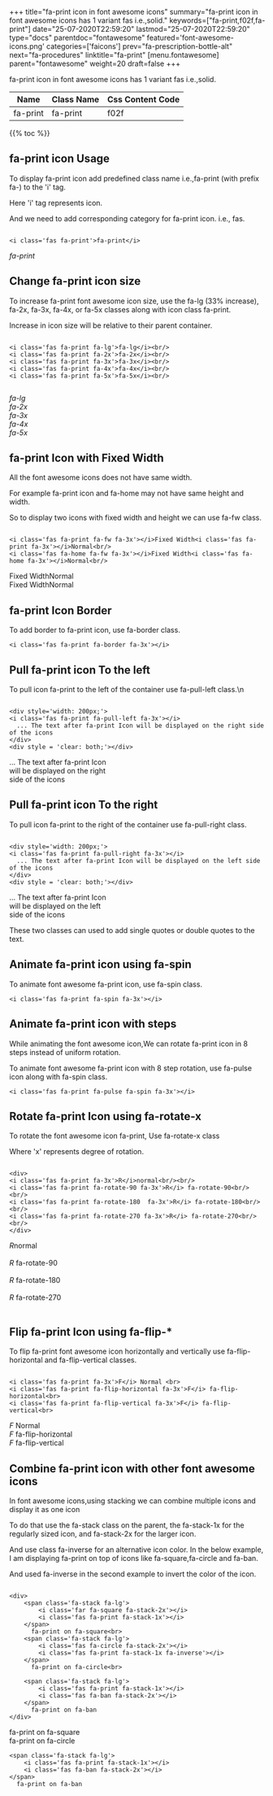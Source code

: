+++
title="fa-print icon in font awesome icons"
summary="fa-print icon in font awesome icons has 1 variant fas i.e.,solid."
keywords=["fa-print,f02f,fa-print"]
date="25-07-2020T22:59:20"
lastmod="25-07-2020T22:59:20"
type="docs"
parentdoc="fontawesome"
featured='font-awesome-icons.png'
categories=['faicons']
prev="fa-prescription-bottle-alt"
next="fa-procedures"
linktitle="fa-print"
[menu.fontawesome]
parent="fontawesome"
weight=20
draft=false
+++


fa-print icon in font awesome icons has 1 variant fas i.e.,solid.

<div class='table-responsive'><table class='table'><thead><tr><th>Name</th><th>Class Name</th><th>Css Content Code</th></tr></thead><tbody><tr><td>fa-print</td><td>fa-print</td><td>f02f</td></tr></tbody></table></div>


{{% toc %}}


## fa-print icon Usage

To display fa-print icon add predefined class name i.e.,fa-print (with prefix fa-) to the 'i' tag.

Here 'i' tag represents icon.

And we need to add corresponding category for fa-print icon. i.e., fas.


```

<i class='fas fa-print'>fa-print</i>
```

<i class='fas fa-print'>fa-print</i>




## Change fa-print icon size
To increase fa-print font awesome icon size, use the fa-lg (33% increase), fa-2x, fa-3x, fa-4x, or fa-5x classes along with icon class fa-print.

Increase in icon size will be relative to their parent container. 

```

<i class='fas fa-print fa-lg'>fa-lg</i><br/>
<i class='fas fa-print fa-2x'>fa-2x</i><br/>
<i class='fas fa-print fa-3x'>fa-3x</i><br/>
<i class='fas fa-print fa-4x'>fa-4x</i><br/>
<i class='fas fa-print fa-5x'>fa-5x</i><br/>
            
```

<i class='fas fa-print fa-lg'>fa-lg</i><br/>
<i class='fas fa-print fa-2x'>fa-2x</i><br/>
<i class='fas fa-print fa-3x'>fa-3x</i><br/>
<i class='fas fa-print fa-4x'>fa-4x</i><br/>
<i class='fas fa-print fa-5x'>fa-5x</i><br/>
            



## fa-print Icon with Fixed Width 

All the font awesome icons does not have same width.

For example fa-print icon and fa-home may not have same height and width.

So to display two icons with fixed width and height we can use fa-fw class.


```

<i class='fas fa-print fa-fw fa-3x'></i>Fixed Width<i class='fas fa-print fa-3x'></i>Normal<br/>
<i class='fas fa-home fa-fw fa-3x'></i>Fixed Width<i class='fas fa-home fa-3x'></i>Normal<br/>
```

<i class='fas fa-print fa-fw fa-3x'></i>Fixed Width<i class='fas fa-print fa-3x'></i>Normal<br/>
<i class='fas fa-home fa-fw fa-3x'></i>Fixed Width<i class='fas fa-home fa-3x'></i>Normal<br/>



## fa-print Icon Border 

To add border to fa-print icon, use fa-border class.


```
<i class='fas fa-print fa-border fa-3x'></i>

```
<i class='fas fa-print fa-border fa-3x'></i>





## Pull fa-print icon To the left

To pull icon fa-print to the left of the container use fa-pull-left class.\n

```

<div style='width: 200px;'>
<i class='fas fa-print fa-pull-left fa-3x'></i>
  ... The text after fa-print Icon will be displayed on the right side of the icons
</div>
<div style = 'clear: both;'></div>
```

<div style='width: 200px;'>
<i class='fas fa-print fa-pull-left fa-3x'></i>
  ... The text after fa-print Icon will be displayed on the right side of the icons
</div>
<div style = 'clear: both;'></div>




## Pull fa-print icon To the right
To pull icon fa-print to the right of the container use fa-pull-right class.

```

<div style='width: 200px;'>
<i class='fas fa-print fa-pull-right fa-3x'></i>
  ... The text after fa-print Icon will be displayed on the left side of the icons
</div>
<div style = 'clear: both;'></div>
```

<div style='width: 200px;'>
<i class='fas fa-print fa-pull-right fa-3x'></i>
  ... The text after fa-print Icon will be displayed on the left side of the icons
</div>
<div style = 'clear: both;'></div>

These two classes can used to add single quotes or double quotes to the text.


## Animate fa-print icon using fa-spin
To animate font awesome fa-print icon, use fa-spin class.

```
<i class='fas fa-print fa-spin fa-3x'></i>
```
<i class='fas fa-print fa-spin fa-3x'></i>




## Animate fa-print icon with steps
While animating the font awesome icon,We can rotate fa-print icon in 8 steps instead of uniform rotation.

To animate font awesome fa-print icon with 8 step rotation, use fa-pulse icon along with fa-spin class.


```
<i class='fas fa-print fa-pulse fa-spin fa-3x'></i>

```
<i class='fas fa-print fa-pulse fa-spin fa-3x'></i>





## Rotate fa-print Icon using fa-rotate-x
To rotate the font awesome icon fa-print, Use fa-rotate-x class

Where 'x' represents degree of rotation.


```

<div>
<i class='fas fa-print fa-3x'>R</i>normal<br/><br/>
<i class='fas fa-print fa-rotate-90 fa-3x'>R</i> fa-rotate-90<br/><br/> 
<i class='fas fa-print fa-rotate-180  fa-3x'>R</i> fa-rotate-180<br/><br/> 
<i class='fas fa-print fa-rotate-270 fa-3x'>R</i> fa-rotate-270<br/><br/>
</div>
```

<div>
<i class='fas fa-print fa-3x'>R</i>normal<br/><br/>
<i class='fas fa-print fa-rotate-90 fa-3x'>R</i> fa-rotate-90<br/><br/> 
<i class='fas fa-print fa-rotate-180  fa-3x'>R</i> fa-rotate-180<br/><br/> 
<i class='fas fa-print fa-rotate-270 fa-3x'>R</i> fa-rotate-270<br/><br/>
</div>




## Flip fa-print Icon using fa-flip-*
To flip fa-print font awesome icon horizontally and vertically use fa-flip-horizontal and fa-flip-vertical classes. 

```

<i class='fas fa-print fa-3x'>F</i> Normal <br>
<i class='fas fa-print fa-flip-horizontal fa-3x'>F</i> fa-flip-horizontal<br>
<i class='fas fa-print fa-flip-vertical fa-3x'>F</i> fa-flip-vertical<br>
```

<i class='fas fa-print fa-3x'>F</i> Normal <br>
<i class='fas fa-print fa-flip-horizontal fa-3x'>F</i> fa-flip-horizontal<br>
<i class='fas fa-print fa-flip-vertical fa-3x'>F</i> fa-flip-vertical<br>




## Combine fa-print icon with other font awesome icons
In font awesome icons,using stacking we can combine multiple icons and display it as one icon 

To do that use the fa-stack class on the parent, the fa-stack-1x for the regularly sized icon, and fa-stack-2x for the larger icon.

And use class fa-inverse for an alternative icon color. 
In the below example, I am displaying fa-print on top of icons like fa-square,fa-circle and fa-ban.

And used fa-inverse in the second example to invert the color of the icon.

```

<div>
    <span class='fa-stack fa-lg'>
        <i class='far fa-square fa-stack-2x'></i>
        <i class='fas fa-print fa-stack-1x'></i>
    </span>
      fa-print on fa-square<br>
    <span class='fa-stack fa-lg'>
        <i class='fas fa-circle fa-stack-2x'></i>
        <i class='fas fa-print fa-stack-1x fa-inverse'></i>
    </span>
      fa-print on fa-circle<br>

    <span class='fa-stack fa-lg'>
        <i class='fas fa-print fa-stack-1x'></i>
        <i class='fas fa-ban fa-stack-2x'></i>
    </span>
      fa-print on fa-ban
</div>
```

<div>
    <span class='fa-stack fa-lg'>
        <i class='far fa-square fa-stack-2x'></i>
        <i class='fas fa-print fa-stack-1x'></i>
    </span>
      fa-print on fa-square<br>
    <span class='fa-stack fa-lg'>
        <i class='fas fa-circle fa-stack-2x'></i>
        <i class='fas fa-print fa-stack-1x fa-inverse'></i>
    </span>
      fa-print on fa-circle<br>

    <span class='fa-stack fa-lg'>
        <i class='fas fa-print fa-stack-1x'></i>
        <i class='fas fa-ban fa-stack-2x'></i>
    </span>
      fa-print on fa-ban
</div>






